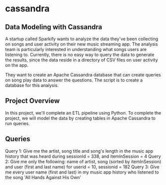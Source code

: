 # cassandra
## Data Modeling with Cassandra
A startup called Sparkify wants to analyze the data they've been collecting on songs and user activity on their new music streaming app. The analysis team is particularly interested in understanding what songs users are listening to. Currently, there is no easy way to query the data to generate the results, since the data reside in a directory of CSV files on user activity on the app.

They want to create an Apache Cassandra database that can create queries on song play data to answer the questions. The script is to create a database for this analysis. 

## Project Overview
In this project, we'll complete an ETL pipeline using Python. 
To complete the project, we will model the data by creating tables in Apache Cassandra to run queries.

## Queries
Query 1:  Give me the artist, song title and song's length in the music app history that was heard during sessionId = 338, and itemInSession = 4
Query 2: Give me only the following: name of artist, song (sorted by itemInSession) and user (first and last name) for userid = 10, sessionid = 182
Query 3: Give me every user name (first and last) in my music app history who listened to the song 'All Hands Against His Own'

